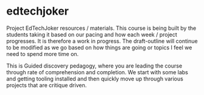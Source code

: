# edtechjoker
Project EdTechJoker resources / materials. This course is being built by the students taking it based on our pacing and how each week / project progresses. It is therefore a work in progress. The draft-outline will continue to be modified as we go based on how things are going or topics I feel we need to spend more time on.

This is Guided discovery pedagogy, where you are leading the course through rate of comprehension and completion. We start with some labs and getting tooling installed and then quickly move up through various projects that are critique driven.
